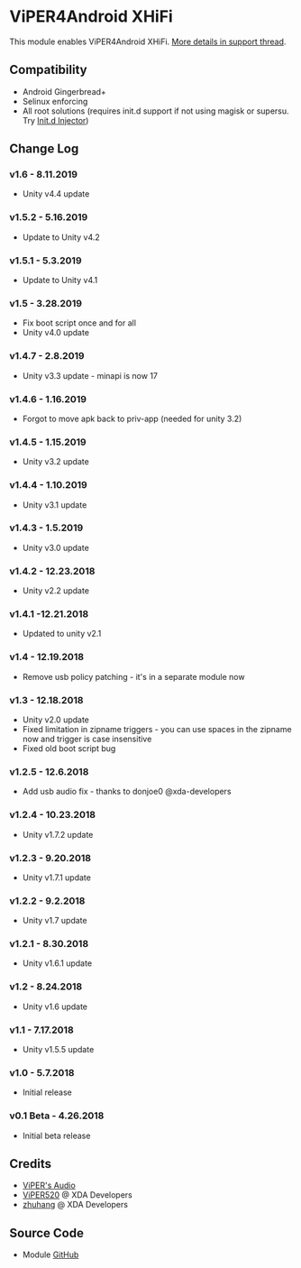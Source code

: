 # ViPER4Android XHiFi
This module enables ViPER4Android XHiFi. [More details in support thread](https://forum.xda-developers.com/apps/magisk/module-viper4android-fx-2-5-0-5-t3577058).

## Compatibility
* Android Gingerbread+
* Selinux enforcing
* All root solutions (requires init.d support if not using magisk or supersu. Try [Init.d Injector](https://forum.xda-developers.com/android/software-hacking/mod-universal-init-d-injector-wip-t3692105))

## Change Log
### v1.6 - 8.11.2019
* Unity v4.4 update

### v1.5.2 - 5.16.2019
* Update to Unity v4.2

### v1.5.1 - 5.3.2019
* Update to Unity v4.1

### v1.5 - 3.28.2019
* Fix boot script once and for all
* Unity v4.0 update

### v1.4.7 - 2.8.2019
* Unity v3.3 update - minapi is now 17

### v1.4.6 - 1.16.2019
* Forgot to move apk back to priv-app (needed for unity 3.2)

### v1.4.5 - 1.15.2019
* Unity v3.2 update

### v1.4.4 - 1.10.2019
* Unity v3.1 update

### v1.4.3 - 1.5.2019
* Unity v3.0 update

### v1.4.2 - 12.23.2018
* Unity v2.2 update

### v1.4.1 -12.21.2018
* Updated to unity v2.1

### v1.4 - 12.19.2018
* Remove usb policy patching - it's in a separate module now

### v1.3 - 12.18.2018
* Unity v2.0 update
* Fixed limitation in zipname triggers - you can use spaces in the zipname now and trigger is case insensitive
* Fixed old boot script bug

### v1.2.5 - 12.6.2018
* Add usb audio fix - thanks to donjoe0 @xda-developers

### v1.2.4 - 10.23.2018
* Unity v1.7.2 update

### v1.2.3 - 9.20.2018
* Unity v1.7.1 update

### v1.2.2 - 9.2.2018
* Unity v1.7 update

### v1.2.1 - 8.30.2018
* Unity v1.6.1 update

### v1.2 - 8.24.2018
* Unity v1.6 update

### v1.1 - 7.17.2018
* Unity v1.5.5 update

### v1.0 - 5.7.2018
* Initial release

### v0.1 Beta - 4.26.2018
* Initial beta release

## Credits
* [ViPER's Audio](http://vipersaudio.com/blog/)
* [ViPER520](http://vipersaudio.com/blog/) @ XDA Developers
* [zhuhang](https://forum.xda-developers.com/showthread.php?t=2191223) @ XDA Developers

## Source Code
* Module [GitHub](https://github.com/therealahrion/ViPER4Android-XHIFI)
